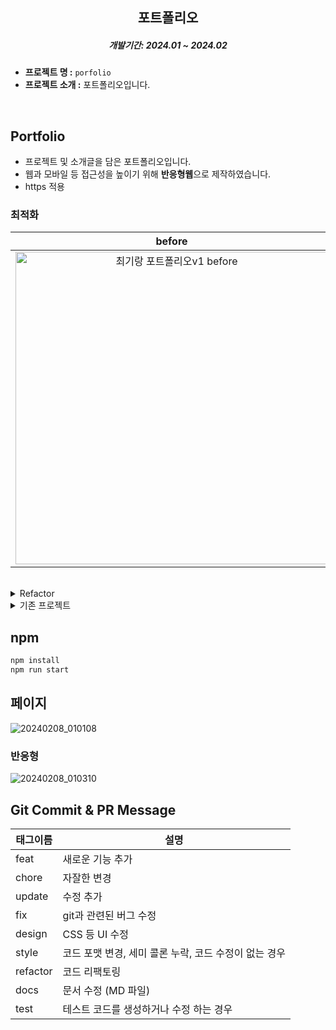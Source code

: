 ## <h2 align="center">포트폴리오</h2>

<h5 align="center">개발기간: 2024.01 ~ 2024.02</h5>

- **프로젝트 명 :** `porfolio`
- **프로젝트 소개 :** 포트폴리오입니다.

<br>

## Portfolio

- 프로젝트 및 소개글을 담은 포트폴리오입니다.
- 웹과 모바일 등 접근성을 높이기 위해 **반응형웹**으로 제작하였습니다.
- https 적용

### 최적화

|                                                                                      before                                                                                      |                                                                                      after                                                                                       |
| :------------------------------------------------------------------------------------------------------------------------------------------------------------------------------: | :------------------------------------------------------------------------------------------------------------------------------------------------------------------------------: |
| <img width="500px" height="auto" alt="최기랑 포트폴리오v1 before" src="https://github.com/choigirang/portfolio/assets/118104644/f14b49f5-3eb0-4e51-972f-792ec23ab85a"> | <img width="500px" height="auto" alt="최기랑 포트폴리오 v1 after" src="https://github.com/choigirang/portfolio/assets/118104644/d286e53d-1097-4936-a229-37e0af92f849"> |


<br>

<details>
<summary>Refactor</summary>

## Refactor

### 기술 목록

|                                                                                    TypeScript                                                                                     |                                                                                 React                                                                                 |                                                                                React-Query                                                                                 |                                                                                  tailwind                                                                                   |                                                                                    EC2                                                                                    |
| :-------------------------------------------------------------------------------------------------------------------------------------------------------------------------------: | :-------------------------------------------------------------------------------------------------------------------------------------------------------------------: | :------------------------------------------------------------------------------------------------------------------------------------------------------------------------: | :-------------------------------------------------------------------------------------------------------------------------------------------------------------------------: | :-----------------------------------------------------------------------------------------------------------------------------------------------------------------------: |
| <div style="display: flex; align-items: flex-start; justify-content: center;"><img src="https://cdn.simpleicons.org/typescript/3178C6" alt="icon" width="75" height="75" /></div> | <div style="display: flex; align-items: flex-start; justify-content: center;"><img src="https://cdn.simpleicons.org/react" alt="icon" width="75" height="75" /></div> | <div style="display: flex; align-items: flex-start; justify-content: center;"><img src="https://cdn.simpleicons.org/reactquery" alt="icon" width="75" height="75" /></div> | <div style="display: flex; align-items: flex-start; justify-content: center;"><img src="https://cdn.simpleicons.org/tailwindcss" alt="icon" width="75" height="75" /></div> | <div style="display: flex; align-items: flex-start; justify-content: center;"><img src="https://cdn.simpleicons.org/amazonec2" alt="icon" width="75" height="75" /></div> |

</details>

<details>
<summary>기존 프로젝트</summary>

## 기술 목록

## FrontEnd

|                                                                                    TypeScript                                                                                     |                                                                               React<br>context                                                                                |                                                                                    React-Query                                                                                    |                                                                                   styled<br>components                                                                                   |                                                                                     Mui                                                                                     |                                                                                Framer<br>motion                                                                                |                                                                                    EC2                                                                                     |
| :-------------------------------------------------------------------------------------------------------------------------------------------------------------------------------: | :---------------------------------------------------------------------------------------------------------------------------------------------------------------------------: | :-------------------------------------------------------------------------------------------------------------------------------------------------------------------------------: | :--------------------------------------------------------------------------------------------------------------------------------------------------------------------------------------: | :-------------------------------------------------------------------------------------------------------------------------------------------------------------------------: | :----------------------------------------------------------------------------------------------------------------------------------------------------------------------------: | :------------------------------------------------------------------------------------------------------------------------------------------------------------------------: |
| <div style="display: flex; align-items: flex-start; justify-content: center;"><img src="https://cdn.simpleicons.org/typescript/3178C6" alt="icon" width="75" height="75" /></div> | <div style="display: flex; align-items: flex-start; justify-content: center;"><img src="https://cdn.simpleicons.org/react/#61DAFB" alt="icon" width="75" height="75" /></div> | <div style="display: flex; align-items: flex-start; justify-content: center;"><img src="https://cdn.simpleicons.org/reactquery/FF4154" alt="icon" width="75" height="75" /></div> | <div style="display: flex; align-items: flex-start; justify-content: center;"><img src="https://cdn.simpleicons.org/styledcomponents/#61DAFB" alt="icon" width="75" height="75" /></div> | <div style="display: flex; align-items: flex-start; justify-content: center;"><img src="https://cdn.simpleicons.org/mui/#61DAFB" alt="icon" width="75" height="75" /></div> | <div style="display: flex; align-items: flex-start; justify-content: center;"><img src="https://cdn.simpleicons.org/framer/#61DAFB" alt="icon" width="75" height="75" /></div> | <div style="display: flex; align-items: flex-start; justify-content: center;"><img src="https://cdn.simpleicons.org/amazonec2/" alt="icon" width="75" height="75" /></div> |

<br />

</details>

## npm

```js
npm install
npm run start
```

## 페이지

![20240208_010108](https://github.com/choigirang/portfolio/assets/118104644/4a9153f6-ec0d-4e34-b951-9c85682fc06f)

### 반응형

![20240208_010310](https://github.com/choigirang/portfolio/assets/118104644/b6d7a9e8-6064-4935-a17a-72ea610b585e)

## Git Commit & PR Message

| 태그이름 | 설명                                                  |
| -------- | ----------------------------------------------------- |
| feat     | 새로운 기능 추가                                      |
| chore    | 자잘한 변경                                           |
| update   | 수정 추가                                             |
| fix      | git과 관련된 버그 수정                                |
| design   | CSS 등 UI 수정                                        |
| style    | 코드 포맷 변경, 세미 콜론 누락, 코드 수정이 없는 경우 |
| refactor | 코드 리팩토링                                         |
| docs     | 문서 수정 (MD 파일)                                   |
| test     | 테스트 코드를 생성하거나 수정 하는 경우               |
